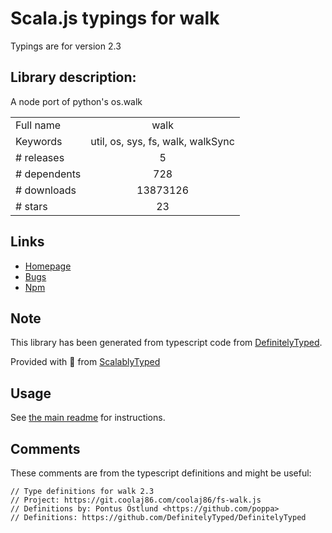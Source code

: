
# Scala.js typings for walk

Typings are for version 2.3

## Library description:
A node port of python's os.walk

|                    |                 |
| ------------------ | :-------------: |
| Full name          | walk |
| Keywords           | util, os, sys, fs, walk, walkSync |
| # releases         | 5 |
| # dependents       | 728 |
| # downloads        | 13873126 |
| # stars            | 23 |

## Links
- [Homepage](https://git.coolaj86.com/coolaj86/fs-walk.js)
- [Bugs](https://git.coolaj86.com/coolaj86/fs-walk.js/issues)
- [Npm](https://www.npmjs.com/package/walk)
    


## Note
This library has been generated from typescript code from [DefinitelyTyped](https://definitelytyped.org).

Provided with :purple_heart: from [ScalablyTyped](https://github.com/oyvindberg/ScalablyTyped)

## Usage
See [the main readme](../../readme.md) for instructions.

## Comments

These comments are from the typescript definitions and might be useful:
```
// Type definitions for walk 2.3
// Project: https://git.coolaj86.com/coolaj86/fs-walk.js
// Definitions by: Pontus Östlund <https://github.com/poppa>
// Definitions: https://github.com/DefinitelyTyped/DefinitelyTyped

```

